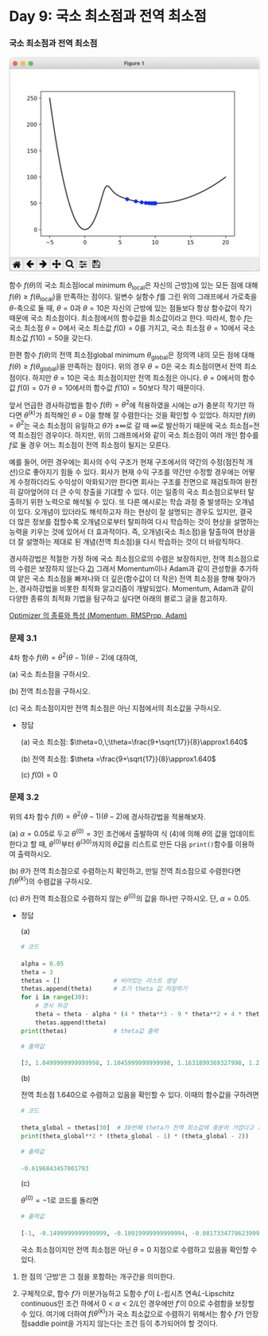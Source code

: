 # Day 9: 국소 최소점과 전역 최소점

### 국소 최소점과 전역 최소점

![Untitled](Day%209%20%EA%B5%AD%EC%86%8C%20%EC%B5%9C%EC%86%8C%EC%A0%90%EA%B3%BC%20%EC%A0%84%EC%97%AD%20%EC%B5%9C%EC%86%8C%EC%A0%90%20161f0f24f931802a97f3e1b6d06aea24/Untitled.png)

함수 $f(\theta)$의 국소 최소점local minimum $\theta_\text{local}$은 자신의 근방[1)](../%EB%94%A5%EB%9F%AC%EB%8B%9D%EC%9D%98%20%EA%B8%B0%EC%B4%88%201324bd13f66146f98bdc8507e4170cc9.md)에 있는 모든 점에 대해 $f(\theta)\ge f(\theta_\text{local})$을 만족하는 점이다. 일변수 실함수 $f$를 그린 위의 그래프에서 가로축을 $\theta$-축으로 둘 때, $\theta=0$과 $\theta=10$은 자신의 근방에 있는 점들보다 항상 함수값이 작기 때문에 국소 최소점이다. 최소점에서의 함수값을 최소값이라고 한다. 따라서, 함수 $f$는 국소 최소점 $\theta=0$에서 국소 최소값 $f(0)=0$를 가지고, 국소 최소점  $\theta=10$에서 국소 최소값 $f(10)=50$을 갖는다.

한편 함수 $f(\theta)$의 전역 최소점global minimum $\theta_\text{global}$은 정의역 내의 모든 점에 대해 $f(\theta)\ge f(\theta_\text{global})$을 만족하는 점이다. 위의 경우 $\theta=0$은 국소 최소점이면서 전역 최소점이다. 하지만 $\theta=10$은 국소 최소점이지만 전역 최소점은 아니다. $\theta=0$에서의 함수값 $f(0)=0$가 $\theta=10$에서의 함수값 $f(10)=50$보다 작기 때문이다.

앞서 언급한 경사하강법을 함수 $f(\theta)=\theta^2$에 적용하였을 시에는 $\alpha$가 충분히 작기만 하다면 $\theta^{(k)}$가 최적해인 $\theta=0$을 향해 잘 수렴한다는 것을 확인할 수 있었다. 하지만 $f(\theta)=\theta^2$는 국소 최소점이 유일하고 $\theta$가 $\pm \infty$로 갈 때 $\infty$로 발산하기 때문에 국소 최소점=전역 최소점인 경우이다. 하지만, 위의 그래프에서와 같이 국소 최소점이 여러 개인 함수를 $f$로 둘 경우 어느 최소점이 전역 최소점이 될지는 모른다.

예를 들어, 어떤 경우에는 회사의 수익 구조가 현재 구조에서의 약간의 수정(점진적 개선)으로 좋아지기 힘들 수 있다. 회사가 현재 수익 구조를 약간만 수정할 경우에는 어떻게 수정하더라도 수익성이 악화되기만 한다면 회사는 구조를 전면으로 재검토하여 완전히 갈아엎어야 더 큰 수익 창출을 기대할 수 있다. 이는 일종의 국소 최소점으로부터 탈출하기 위한 노력으로 해석될 수 있다. 또 다른 예시로는 학습 과정 중 발생하는 오개념이 있다. 오개념이 있더라도 해석하고자 하는 현상이 잘 설명되는 경우도 있지만, 결국 더 많은 정보를 접할수록 오개념으로부터 탈피하여 다시 학습하는 것이 현상을 설명하는 능력을 키우는 것에 있어서 더 효과적이다. 즉, 오개념(국소 최소점)을 탈출하여 현상을 더 잘 설명하는 제대로 된 개념(전역 최소점)을 다시 학습하는 것이 더 바람직하다.

경사하강법은 적절한 가정 하에 국소 최소점으로의 수렴은 보장하지만, 전역 최소점으로의 수렴은 보장하지 않는다.[2)](../%EB%94%A5%EB%9F%AC%EB%8B%9D%EC%9D%98%20%EA%B8%B0%EC%B4%88%201324bd13f66146f98bdc8507e4170cc9.md) 그래서 Momentum이나 Adam과 같이 관성항을 추가하여 얕은 국소 최소점을 빠져나와 더 깊은(함수값이 더 작은) 전역 최소점을 향해 찾아가는, 경사하강법을 비롯한 최적화 알고리즘이 개발되었다. Momentum, Adam과 같이 다양한 종류의 최적화 기법을 탐구하고 싶다면 아래의 블로그 글을 참고하자.

[Optimizer 의 종류와 특성 (Momentum, RMSProp, Adam)](https://onevision.tistory.com/entry/Optimizer-%EC%9D%98-%EC%A2%85%EB%A5%98%EC%99%80-%ED%8A%B9%EC%84%B1-Momentum-RMSProp-Adam)

### 문제 3.1

4차 함수 $f(\theta)=\theta^2(\theta-1)(\theta-2)$에 대하여,

(a) 국소 최소점을 구하시오.

(b) 전역 최소점을 구하시오.

(c) 국소 최소점이지만 전역 최소점은 아닌 지점에서의 최소값을 구하시오.

- 정답
    
    (a) 국소 최소점: $\theta=0,\;\theta=\frac{9+\sqrt{17}}{8}\approx1.640$
    
    (b) 전역 최소점: $\theta =\frac{9+\sqrt{17}}{8}\approx1.640$
    
    (c) $f(0)=0$
    

### **문제 3.2**

위의 4차 함수 $f(\theta)=\theta^2(\theta-1)(\theta-2)$에 경사하강법을 적용해보자.

(a) $\alpha=0.05$로 두고 $\theta^{(0)}=3$인 조건에서 출발하여 식 $(4)$에 의해 $\theta$의 값을 업데이트한다고 할 때,
$\theta^{(0)}$부터 $\theta^{(30)}$까지의 $\theta$값을 리스트로 만든 다음 `print()`함수를 이용하여 출력하시오.

(b) $\theta$가 전역 최소점으로 수렴하는지 확인하고, 만일 전역 최소점으로 수렴한다면 $f(\theta^{(k)})$의 수렴값을 구하시오.

(c) $\theta$가 전역 최소점으로 수렴하지 않는 $\theta^{(0)}$의 값을 하나만 구하시오. 단, $\alpha=0.05$.

- 정답
    
    (a)
    
    ```python
    # 코드
    
    alpha = 0.05
    theta = 3
    thetas = []               # 비어있는 리스트 생성
    thetas.append(theta)      # 초기 theta 값 저장하기
    for i in range(30):
        # 경사 하강
        theta = theta - alpha * (4 * theta**3 - 9 * theta**2 + 4 * theta)
        thetas.append(theta)
    print(thetas)             # theta값 출력
    ```
    
    ```python
    # 출력값
    
    [3, 1.0499999999999998, 1.1045999999999998, 1.1631899369327998, 1.2246451065084327, 1.2872724414731267, 1.3488794094514513, 1.4070169240305987, 1.4593836892273668, 1.5042779940878397, 1.540914144056721, 1.5694643322257227, 1.5908330465698923, 1.6063037620026415, 1.6172175322689708, 1.6247689357696435, 1.629921406541151, 1.6334027143439558, 1.6357390290643616, 1.6372997348435627, 1.6383390867159184, 1.6390298045931315, 1.6394881953333464, 1.6397921226262633, 1.6399935122140699, 1.640126903506169, 1.6402152319777135, 1.6402737104854812, 1.6403124220218963, 1.6403380462312662, 1.640355006705482]
    ```
    
    (b)
    
    전역 최소점 1.640으로 수렴하고 있음을 확인할 수 있다. 이때의 함수값을 구하려면
    
    ```python
    # 코드
    
    theta_global = thetas[30]  # 30번째 theta가 전역 최소값에 충분히 가깝다고 가정
    print(theta_global**2 * (theta_global - 1) * (theta_global - 2))
    ```
    
    ```python
    # 출력값
    
    -0.6196843457001793
    ```
    
    (c)
    
    $\theta^{(0)}=-1$로 코드를 돌리면
    
    ```python
    # 출력값
    
    [-1, -0.1499999999999999, -0.10919999999999994, -0.08173347786239996, -0.06227141782417553, -0.0480238616518109, -0.037359106839121914, -0.029248790740098913, -0.023009056880295777, -0.018166571714116383, -0.01438354734163941, -0.011413143825789467, -0.00907160079235181, -0.0072200990529043794, -0.0057525455421655915, -0.004587107060241312, -0.0036601976461915, -0.002922119638721227, -0.0023338482682754252, -0.001864624990714408, -0.0014901341241158653, -0.0011911074126556803, -0.0009522471605601266, -0.0007613895071587255, -0.0006088506461576267, -0.00048691365718682596, -0.00038942421445218494, -0.00031147111670195584, -0.0002491332309026941, -0.00019927865131451355, -0.00015940504907746946]
    ```
    
    국소 최소점이지만 전역 최소점은 아닌 $\theta=0$ 지점으로 수렴하고 있음을 확인할 수 있다.
    

1) 한 점의 ‘근방’은 그 점을 포함하는 개구간을 의미한다.

2) 구체적으로, 함수 $f$가 미분가능하고 도함수 $f'$이 $L$-립시츠 연속$L$-Lipschitz continuous인 조건 하에서 $0 < \alpha < 2/L$인 경우에만 $f'$이 $0$으로 수렴함을 보장할 수 있다. 여기에 더하여 $f(\theta^{(k)})$가 국소 최소값으로 수렴하기 위해서는 함수 $f$가 안장점saddle point을 가지지 않는다는 조건 등이 추가되어야 할 것이다.